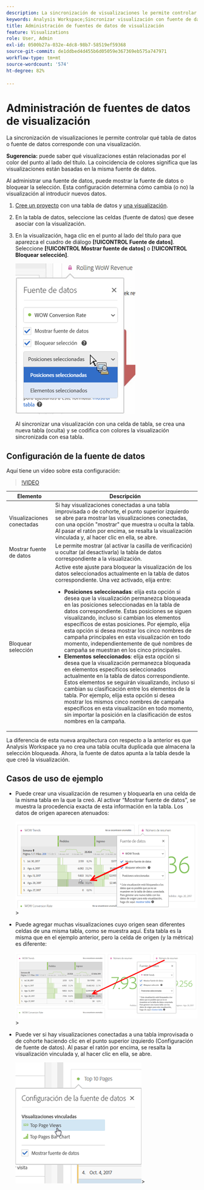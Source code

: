 ```yaml
---
description: La sincronización de visualizaciones le permite controlar qué tabla de datos o fuente de datos corresponde con una visualización.
keywords: Analysis Workspace;Sincronizar visualización con fuente de datos
title: Administración de fuentes de datos de visualización
feature: Visualizations
role: User, Admin
exl-id: 0500b27a-032e-4dc8-98b7-58519ef59368
source-git-commit: de1ddbed4d455b6d05059e367369eb575a747971
workflow-type: tm+mt
source-wordcount: '574'
ht-degree: 82%

---
```


# Administración de fuentes de datos de visualización

La sincronización de visualizaciones le permite controlar qué tabla de datos o fuente de datos corresponde con una visualización.

**Sugerencia:** puede saber qué visualizaciones están relacionadas por el color del punto al lado del título. La coincidencia de colores significa que las visualizaciones están basadas en la misma fuente de datos.

Al administrar una fuente de datos, puede mostrar la fuente de datos o bloquear la selección. Esta configuración determina cómo cambia (o no) la visualización al introducir nuevos datos.

1. [Cree un proyecto](/help/analyze/analysis-workspace/home.md) con una tabla de datos y [una visualización](/help/analyze/analysis-workspace/visualizations/freeform-analysis-visualizations.md).
1. En la tabla de datos, seleccione las celdas (fuente de datos) que desee asociar con la visualización.
1. En la visualización, haga clic en el punto al lado del título para que aparezca el cuadro de diálogo **[!UICONTROL Fuente de datos]**. Seleccione **[!UICONTROL Mostrar fuente de datos]** o **[!UICONTROL Bloquear selección]**.

   ![](assets/manage-data-source.png)

   Al sincronizar una visualización con una celda de tabla, se crea una nueva tabla (oculta) y se codifica con colores la visualización sincronizada con esa tabla.

## Configuración de la fuente de datos

Aquí tiene un vídeo sobre esta configuración:

>[!VIDEO](https://video.tv.adobe.com/v/23729/?quality=12)

| Elemento | Descripción |
| --- | --- |
| Visualizaciones conectadas | Si hay visualizaciones conectadas a una tabla improvisada o de cohorte, el punto superior izquierdo se abre para mostrar las visualizaciones conectadas, con una opción &quot;mostrar&quot; que muestra u oculta la tabla. Al pasar el ratón por encima, se resalta la visualización vinculada y, al hacer clic en ella, se abre. |
| Mostrar fuente de datos | Le permite mostrar (al activar la casilla de verificación) u ocultar (al desactivarla) la tabla de datos correspondiente a la visualización. |
| Bloquear selección | Active este ajuste para bloquear la visualización de los datos seleccionados actualmente en la tabla de datos correspondiente. Una vez activado, elija entre:<ul><li>**Posiciones seleccionadas**: elija esta opción si desea que la visualización permanezca bloqueada en las posiciones seleccionadas en la tabla de datos correspondiente. Estas posiciones se siguen visualizando, incluso si cambian los elementos específicos de estas posiciones. Por ejemplo, elija esta opción si desea mostrar los cinco nombres de campaña principales en esta visualización en todo momento, independientemente de qué nombres de campaña se muestran en los cinco principales.</li><li>**Elementos seleccionados**: elija esta opción si desea que la visualización permanezca bloqueada en elementos específicos seleccionados actualmente en la tabla de datos correspondiente. Estos elementos se seguirán visualizando, incluso si cambian su clasificación entre los elementos de la tabla. Por ejemplo, elija esta opción si desea mostrar los mismos cinco nombres de campaña específicos en esta visualización en todo momento, sin importar la posición en la clasificación de estos nombres en la campaña.</li></ul> |

La diferencia de esta nueva arquitectura con respecto a la anterior es que Analysis Workspace ya no crea una tabla oculta duplicada que almacena la selección bloqueada. Ahora, la fuente de datos apunta a la tabla desde la que creó la visualización.

## Casos de uso de ejemplo

* Puede crear una visualización de resumen y bloquearla en una celda de la misma tabla en la que la creó. Al activar “Mostrar fuente de datos”, se muestra la procedencia exacta de esta información en la tabla. Los datos de origen aparecen atenuados:

  ![](assets/data-source2.png)>
* Puede agregar muchas visualizaciones cuyo origen sean diferentes celdas de una misma tabla, como se muestra aquí. Esta tabla es la misma que en el ejemplo anterior, pero la celda de origen (y la métrica) es diferente:

  ![](assets/data-source3.png)>
* Puede ver si hay visualizaciones conectadas a una tabla improvisada o de cohorte haciendo clic en el punto superior izquierdo (Configuración de fuente de datos). Al pasar el ratón por encima, se resalta la visualización vinculada y, al hacer clic en ella, se abre.

  ![](assets/linked-visualizations.png)>
